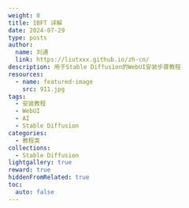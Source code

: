 ```yaml
---
weight: 0
title: IBFT 详解
date: 2024-07-29
type: posts
author:
  name: 刘通
  link: https://liutxxx.github.io/zh-cn/
description: 用于Stable Diffusion的WebUI安装步骤教程
resources:
  - name: featured-image
    src: 911.jpg
tags:
  - 安装教程
  - WebUI
  - AI
  - Stable Diffusion
categories:
  - 教程类
collections:
  - Stable Diffusion
lightgallery: true
reward: true
hiddenFromRelated: true
toc:
  auto: false
---
```

